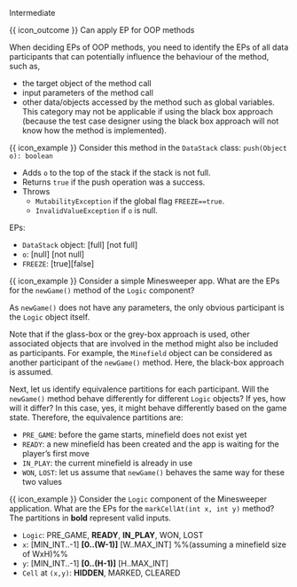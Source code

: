 <span id="title">Intermediate</span>

<span id="prereqs"></span>

<span id="outcomes">{{ icon_outcome }} Can apply EP for OOP methods</span>

<div id="body">

When deciding EPs of OOP methods, you need to identify the EPs of all data participants that can potentially influence the behaviour of the method, such as,

* the target object of the method call
* input parameters of the method call
* other data/objects accessed by the method such as global variables. This category may not be applicable if using the black box approach (because the test case designer using the black box approach will not know how the method is implemented).

<box>

{{ icon_example }} Consider this method in the `DataStack` class:
`push(Object o): boolean`
* Adds `o` to the top of the stack if the stack is not full.
* Returns `true` if the push operation was a success.
* Throws
  * `MutabilityException` if the global flag `FREEZE==true`.
  * `InvalidValueException` if `o` is null.

EPs:
  * `DataStack` object: [full] [not full]
  * `o`: [null] [not null]
  * `FREEZE`: [true][false]

</box>

<box>

{{ icon_example }} Consider a simple Minesweeper app. What are the EPs for the `newGame()` method of the `Logic` component?

As `newGame()` does not have any parameters, the only obvious participant is the `Logic` object itself.

Note that if the glass-box or the grey-box approach is used, other associated objects that are involved in the method might also be included as participants. For example, the `Minefield` object can be considered as another participant of the `newGame()` method. Here, the black-box approach is assumed.

Next, let us identify equivalence partitions for each participant. Will the `newGame()` method behave differently for different `Logic` objects? If yes, how will it differ? In this case, yes, it might behave differently based on the game state. Therefore, the equivalence partitions are:

* `PRE_GAME`: before the game starts, minefield does not exist yet
* `READY`: a new minefield has been created and the app is waiting for the player’s first move
* `IN_PLAY`: the current minefield is already in use
* `WON`, `LOST`: let us assume that `newGame()` behaves the same way for these two values

</box>

<box>

{{ icon_example }} Consider the `Logic` component of the Minesweeper application. What are the EPs for the `markCellAt(int x, int y)` method? The partitions in **bold** represent valid inputs.

* `Logic`: PRE_GAME, **READY**, **IN_PLAY**, WON, LOST
* `x`: [MIN_INT..-1] **[0..(W-1)]** [W..MAX_INT] %%(assuming a minefield size of WxH)%%
* `y`: [MIN_INT..-1] **[0..(H-1)]** [H..MAX_INT]
* `Cell` at `(x,y)`: **HIDDEN**, MARKED, CLEARED

</box>

</div>

<div id="extras">
</div>
